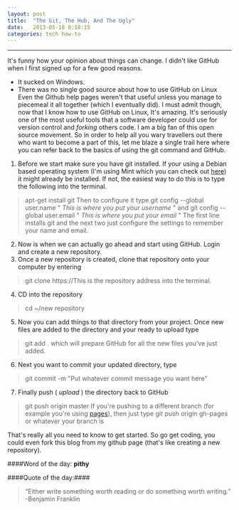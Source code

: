 ```yaml
---
layout: post
title:  "The Git, The Hub, And The Ugly"
date:   2013-05-18 0:18:15
categories: tech how-to
---
```


----------

It's funny how your opinion about things can change. I didn't like GitHub when I first signed up for a few good reasons.
* It sucked on Windows.
* There was no single good source about how to use GitHub on Linux
Even the Github help pages weren't that useful unless you manage to piecemeal it all together (which I eventually did).
I must admit though, now that I know how to use GitHub on Linux, It's amazing. It's seriously one of the most useful tools that a software developer could use for version control and _forking_ others code. I am a big fan of this open source movement. 
So in order to help all you wary travellers out there who want to become a part of this, let me blaze a single trail here where you can refer back to the basics of using the git command and GitHub.
1. Before we start make sure you have git installed. If your using a Debian based operating system (I'm using Mint which you can check out <a href='http://www.linuxmint.com/'>here</a>) it might already be installed. If not, the easiest way to do this is to type the following into the terminal.
>    apt-get install git
Then to configure it type
>    git config --global user.name " _This is where you put your username_ "
and
>    git config --global user.email " _This is where you put your email_ "
The first line installs git and the next two just configure the settings to remember your name and email.
2. Now is when we can actually go ahead and start using GitHub. Login and create a new repository.
3. Once a new repository is created, clone that repository onto your computer by entering
>    git clone https://This is the repository address
into the terminal. 
4. CD into the repository
>    cd ~/new repository
5. Now you can add things to that directory from your project. Once new files are added to the directory and your ready to upload type
>    git add .
which will prepare GitHub for all the new files you've just added.
6. Next you want to commit your updated directory, type
>    git commit -m "Put whatever commit message you want here"
7. Finally push ( _upload_ ) the directory back to GitHub
>    git push origin master
If you're pushing to a different branch (for example you're using <a href='https://help.github.com/categories/20/articles'>pages</a>), then just type
>    git push origin gh-pages or whatever your branch is

That's really all you need to know to get started. So go get coding, you could even fork this blog from my github page (that's like creating a new repository).

####Word of the day: __pithy__

####Quote of the day:####
<blockquote id='quote'><p>“Either write something worth reading or do something worth writing.” -Benjamin Franklin</p></blockquote>
